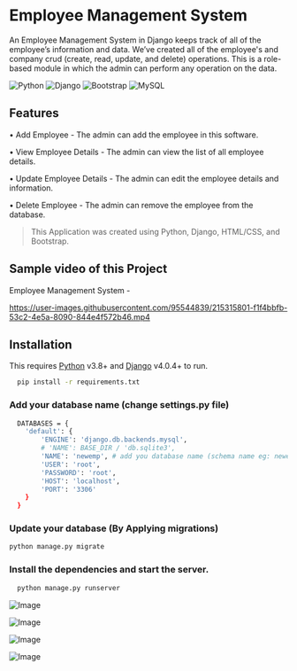 
# Employee Management System

An Employee Management System in Django keeps track of all of the employee’s information and data. We’ve created all of the employee's and company crud (create, read, update, and delete) operations. This is a role-based module in which the admin can perform any operation on the data.

![Python](https://img.shields.io/badge/python-3670A0?style=for-the-badge&logo=python&logoColor=ffdd54) ![Django](https://img.shields.io/badge/django-%23092E20.svg?style=for-the-badge&logo=django&logoColor=white) ![Bootstrap](https://img.shields.io/badge/bootstrap-%23563D7C.svg?style=for-the-badge&logo=bootstrap&logoColor=white) ![MySQL](https://img.shields.io/badge/mysql-%2300f.svg?style=for-the-badge&logo=mysql&logoColor=white)

## Features

•	Add Employee - The admin can add the employee in this software.

•	View Employee Details - The admin can view the list of all employee details.

•	Update Employee Details - The admin can edit the employee details and information.

•	Delete Employee - The admin can remove the employee from the database.

> This Application was created using Python, Django, HTML/CSS, and Bootstrap.

## Sample video of this Project

Employee Management System -

https://user-images.githubusercontent.com/95544839/215315801-f1f4bbfb-53c2-4e5a-8090-844e4f572b46.mp4

## Installation 

This requires [Python](https://www.python.org/) v3.8+ and [Django](https://www.djangoproject.com/) v4.0.4+ to run.

```bash
  pip install -r requirements.txt
```

### Add your database name (change settings.py file)

```bash
  DATABASES = {
    'default': {
        'ENGINE': 'django.db.backends.mysql',
        # 'NAME': BASE_DIR / 'db.sqlite3',
        'NAME': 'newemp', # add you database name (schema name eg: newemp)
        'USER': 'root',
        'PASSWORD': 'root',
        'HOST': 'localhost',
        'PORT': '3306'
    }
  }
```

### Update your database (By Applying migrations)

```bash
python manage.py migrate
```

### Install the dependencies and start the server.

```bash
  python manage.py runserver
```

![Image](https://github.com/user-attachments/assets/87420ed1-3188-411e-b9ee-ab152d4f8872)

![Image](https://github.com/user-attachments/assets/89041802-e739-4a81-b52a-28a7cc06d392)

![Image](https://github.com/user-attachments/assets/f5d5d7b5-633d-4208-9d92-65447d081e4a)

![Image](https://github.com/user-attachments/assets/5116466b-b176-49b4-b8ad-2f6ad7c85bea)



